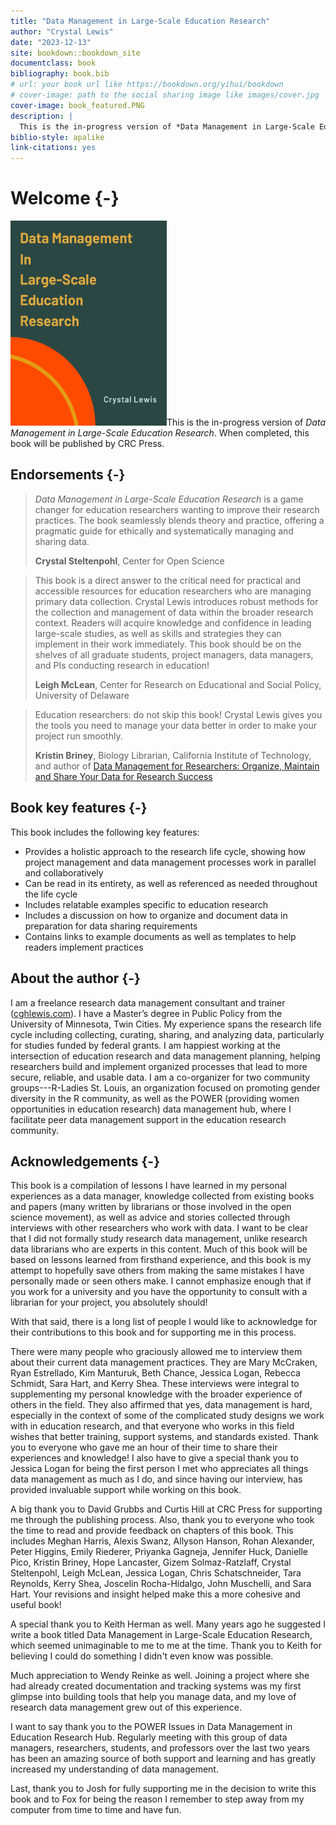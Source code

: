 ```yaml
---
title: "Data Management in Large-Scale Education Research"
author: "Crystal Lewis"
date: "2023-12-13"
site: bookdown::bookdown_site
documentclass: book
bibliography: book.bib
# url: your book url like https://bookdown.org/yihui/bookdown
# cover-image: path to the social sharing image like images/cover.jpg
cover-image: book_featured.PNG
description: |
  This is the in-progress version of *Data Management in Large-Scale Education Research*. 
biblio-style: apalike
link-citations: yes
---
```


# Welcome {-}

<img src="book_featured.PNG" class="cover" width="250" height="328"/>This is the in-progress version of *Data Management in Large-Scale Education Research*. When completed, this book will be published by CRC Press. 

## Endorsements {-}

> *Data Management in Large-Scale Education Research* is a game changer for education researchers wanting to improve their research practices. The book seamlessly blends theory and practice, offering a pragmatic guide for ethically and systematically managing and sharing data.
>
> **Crystal Steltenpohl**, Center for Open Science

> This book is a direct answer to the critical need for practical and accessible resources for education researchers who are managing primary data collection. Crystal Lewis introduces robust methods for the collection and management of data within the broader research context. Readers will acquire knowledge and confidence in leading large-scale studies, as well as skills and strategies they can implement in their work immediately. This book should be on the shelves of all graduate students, project managers, data managers, and PIs conducting research in education!
>
> **Leigh McLean**, Center for Research on Educational and Social Policy, University of Delaware

> Education researchers: do not skip this book! Crystal Lewis gives you the tools you need to manage your data better in order to make your project run smoothly.
>
> **Kristin Briney**, Biology Librarian, California Institute of Technology, and author of [Data Management for Researchers: Organize, Maintain and Share Your Data for Research Success](https://pelagicpublishing.com/products/data-management-for-researchers-briney)

## Book key features {-}

This book includes the following key features:

- Provides a holistic approach to the research life cycle, showing how project management and data management processes work in parallel and collaboratively
- Can be read in its entirety, as well as referenced as needed throughout the life cycle
- Includes relatable examples specific to education research
- Includes a discussion on how to organize and document data in preparation for data sharing requirements
- Contains links to example documents as well as templates to help readers implement practices

## About the author {-}

I am a freelance research data management consultant and trainer ([cghlewis.com](https://cghlewis.com/)). I have a Master’s degree in Public Policy from the University of Minnesota, Twin Cities. My experience spans the research life cycle including collecting, curating, sharing, and analyzing data, particularly for studies funded by federal grants. I am happiest working at the intersection of education research and data management planning, helping researchers build and implement organized processes that lead to more secure, reliable, and usable data. I am a co-organizer for two community groups---R-Ladies St. Louis, an organization focused on promoting gender diversity in the R community, as well as the POWER (providing women opportunities in education research) data management hub, where I facilitate peer data management support in the education research community. 

## Acknowledgements {-}

This book is a compilation of lessons I have learned in my personal experiences as a data manager, knowledge collected from existing books and papers (many written by librarians or those involved in the open science movement), as well as advice and stories collected through interviews with other researchers who work with data. I want to be clear that I did not formally study research data management, unlike research data librarians who are experts in this content. Much of this book will be based on lessons learned from firsthand experience, and this book is my attempt to hopefully save others from making the same mistakes I have personally made or seen others make. I cannot emphasize enough that if you work for a university and you have the opportunity to consult with a librarian for your project, you absolutely should!

With that said, there is a long list of people I would like to acknowledge for their contributions to this book and for supporting me in this process.

There were many people who graciously allowed me to interview them about their current data management practices. They are Mary McCraken, Ryan Estrellado, Kim Manturuk, Beth Chance, Jessica Logan, Rebecca Schmidt, Sara Hart, and Kerry Shea. These interviews were integral to supplementing my personal knowledge with the broader experience of others in the field. They also affirmed that yes, data management is hard, especially in the context of some of the complicated study designs we work with in education research, and that everyone who works in this field wishes that better training, support systems, and standards existed. Thank you to everyone who gave me an hour of their time to share their experiences and knowledge! I also have to give a special thank you to Jessica Logan for being the first person I met who appreciates all things data management as much as I do, and since having our interview, has provided invaluable support while working on this book.

A big thank you to David Grubbs and Curtis Hill at CRC Press for supporting me through the publishing process. Also, thank you to everyone who took the time to read and provide feedback on chapters of this book. This includes Meghan Harris, Alexis Swanz, Allyson Hanson, Rohan Alexander, Peter Higgins, Emily Riederer, Priyanka Gagneja, Jennifer Huck, Danielle Pico, Kristin Briney, Hope Lancaster, Gizem Solmaz-Ratzlaff, Crystal Steltenpohl, Leigh McLean, Jessica Logan, Chris Schatschneider, Tara Reynolds, Kerry Shea, Joscelin Rocha-Hidalgo, John Muschelli, and Sara Hart. Your revisions and insight helped make this a more cohesive and useful book! 

A special thank you to Keith Herman as well. Many years ago he suggested I write a book titled Data Management in Large-Scale Education Research, which seemed unimaginable to me to me at the time. Thank you to Keith for believing I could do something I didn't even know was possible.

Much appreciation to Wendy Reinke as well. Joining a project where she had already created documentation and tracking systems was my first glimpse into building tools that help you manage data, and my love of research data management grew out of this experience.

I want to say thank you to the POWER Issues in Data Management in Education Research Hub. Regularly meeting with this group of data managers, researchers, students, and professors over the last two years has been an amazing source of both support and learning and has greatly increased my understanding of data management.

Last, thank you to Josh for fully supporting me in the decision to write this book and to Fox for being the reason I remember to step away from my computer from time to time and have fun.
